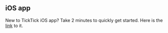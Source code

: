 ## iOS app

New to TickTick iOS app? Take 2 minutes to quickly get started. Here is the [link](https://www.youtube.com/playlist?list=PLbWRKVi0_aTEwRLCS5T4MD0wCQU_ve8xW) to it.

